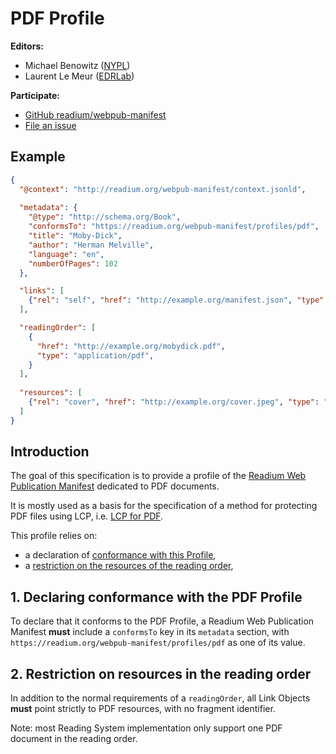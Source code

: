 # PDF Profile

**Editors:**

* Michael Benowitz ([NYPL](https://www.nypl.org))
* Laurent Le Meur ([EDRLab](https://www.edrlab.org))

**Participate:**

* [GitHub readium/webpub-manifest](https://github.com/readium/webpub-manifest)
* [File an issue](https://github.com/readium/webpub-manifest/issues)

## Example

```json
{
  "@context": "http://readium.org/webpub-manifest/context.jsonld",
  
  "metadata": {
    "@type": "http://schema.org/Book",
    "conformsTo": "https://readium.org/webpub-manifest/profiles/pdf",
    "title": "Moby-Dick",
    "author": "Herman Melville",
    "language": "en",
    "numberOfPages": 102
  },

  "links": [
    {"rel": "self", "href": "http://example.org/manifest.json", "type": "application/webpub+json"},
  ],

  "readingOrder": [
    {
      "href": "http://example.org/mobydick.pdf", 
      "type": "application/pdf", 
    }
  ],
  
  "resources": [
    {"rel": "cover", "href": "http://example.org/cover.jpeg", "type": "image/jpeg", "height": 600, "width": 300}
  ]
}
```

## Introduction

The goal of this specification is to provide a profile of the [Readium Web Publication Manifest](https://readium.org/webpub-manifest) dedicated to PDF documents.

It is mostly used as a basis for the specification of a method for protecting PDF files using LCP, i.e. [LCP for PDF](https://readium.org/lcp-specs/notes/lcp-for-pdf.html). 

This profile relies on:

* a declaration of [conformance with this Profile](#1-declaring-conformance-with-the-pdf-profile),
* a [restriction on the resources of the reading order](#2-restrictions-on-the-resources-of-the-reading-order),

## 1. Declaring conformance with the PDF Profile

To declare that it conforms to the PDF Profile, a Readium Web Publication Manifest <strong class="rfc">must</strong> include a `conformsTo` key in its `metadata` section, with `https://readium.org/webpub-manifest/profiles/pdf` as one of its value.

## 2. Restriction on resources in the reading order

In addition to the normal requirements of a `readingOrder`, all Link Objects <strong class="rfc">must</strong> point strictly to PDF resources, with no fragment identifier.

Note: most Reading System implementation only support one PDF document in the reading order.  
